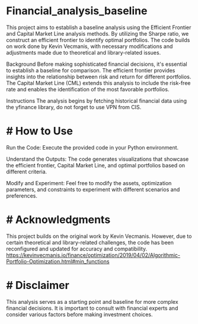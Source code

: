 # Financial_analysis_baseline

This project aims to establish a baseline analysis using the Efficient Frontier and Capital Market Line analysis methods. By utilizing the Sharpe ratio, we construct an efficient frontier to identify optimal portfolios. The code builds on work done by Kevin Vecmanis, with necessary modifications and adjustments made due to theoretical and library-related issues.

Background
Before making sophisticated financial decisions, it's essential to establish a baseline for comparison. The efficient frontier provides insights into the relationship between risk and return for different portfolios. The Capital Market Line (CML) extends this analysis to include the risk-free rate and enables the identification of the most favorable portfolios.

Instructions
The analysis begins by fetching historical financial data using the yfinance library, do not forget to use VPN from CIS.


# # How to Use
Run the Code: Execute the provided code in your Python environment.

Understand the Outputs: The code generates visualizations that showcase the efficient frontier, Capital Market Line, and optimal portfolios based on different criteria.

Modify and Experiment: Feel free to modify the assets, optimization parameters, and constraints to experiment with different scenarios and preferences.

# #  Acknowledgments
This project builds on the original work by Kevin Vecmanis. However, due to certain theoretical and library-related challenges, the code has been reconfigured and updated for accuracy and compatibility.
https://kevinvecmanis.io/finance/optimization/2019/04/02/Algorithmic-Portfolio-Optimization.html#min_functions

# #  Disclaimer
This analysis serves as a starting point and baseline for more complex financial decisions. It is important to consult with financial experts and consider various factors before making investment choices.

